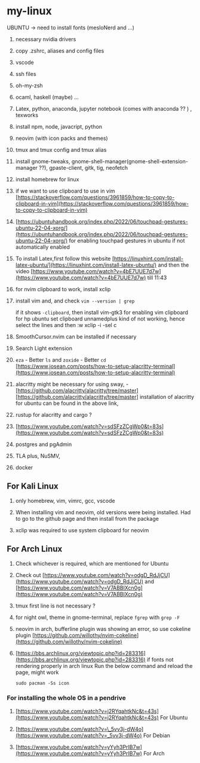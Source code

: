 # my-linux

UBUNTU -> need to install fonts (mesloNerd and ...)

1. necessary nvidia drivers

1. copy .zshrc, aliases and config files

1. vscode

1. ssh files

1. oh-my-zsh

1. ocaml, haskell (maybe) ...

1. Latex, python, anaconda, jupyter notebook (comes with anaconda ?? ) , texworks

1. install npm, node, javacript, python

1. neovim (with icon packs and themes)

1. tmux and tmux config and tmux alias

1. install gnome-tweaks, gnome-shell-manager(gnome-shell-extension-manager ??), gpaste-client, gitk, tig, neofetch

1. install homebrew for linux

1. if we want to use clipboard to use in vim [https://stackoverflow.com/questions/3961859/how-to-copy-to-clipboard-in-vim](https://stackoverflow.com/questions/3961859/how-to-copy-to-clipboard-in-vim)

1. [https://ubuntuhandbook.org/index.php/2022/06/touchpad-gestures-ubuntu-22-04-xorg/](https://ubuntuhandbook.org/index.php/2022/06/touchpad-gestures-ubuntu-22-04-xorg/) for
   enabling touchpad gestures in ubuntu if not automatically enabled

1. To install Latex,first follow this website [https://linuxhint.com/install-latex-ubuntu/](https://linuxhint.com/install-latex-ubuntu/) and then
   the video [https://www.youtube.com/watch?v=4bE7UUE7d7w](https://www.youtube.com/watch?v=4bE7UUE7d7w) till 11:43

1. for nvim clipboard to work, install xclip

1. install vim and, and check
   `vim --version | grep`

   if it shows `-clipboard`, then install
   vim-gtk3 for enabling vim clipboard
   for hp ubuntu set clipboard unnamedplus kind of not working, hence select the lines and then :w xclip -i -sel c

1. SmoothCursor.nvim can be installed if necessary

1. Search Light extension

1. `eza` - Better `ls` and `zoxide` - Better `cd`
   [https://www.josean.com/posts/how-to-setup-alacritty-terminal](https://www.josean.com/posts/how-to-setup-alacritty-terminal)

1. alacritty might be necessary for using sway, - [https://github.com/alacritty/alacritty/tree/master][https://github.com/alacritty/alacritty/tree/master]
   installation of alacritty for ubuntu can be found in the above link,

1. rustup for alacritty and cargo ?

1. [https://www.youtube.com/watch?v=sdSFzZCgWp0&t=83s](https://www.youtube.com/watch?v=sdSFzZCgWp0&t=83s)

1. postgres and pgAdmin

1. TLA plus, NuSMV,

1. docker

## For Kali Linux

1. only homebrew, vim, vimrc, gcc, vscode

1. When installing vim and neovim, old versions were being installed. Had to go to the github page and then install from the package

1. xclip was required to use system clipboard for neovim

## For Arch Linux

1. Check whichever is required, which are mentioned for Ubuntu

1. Check out [https://www.youtube.com/watch?v=odgD_RdJjCU](https://www.youtube.com/watch?v=odgD_RdJjCU) and
   [https://www.youtube.com/watch?v=V7ABBlXcn0g](https://www.youtube.com/watch?v=V7ABBlXcn0g)

1. tmux first line is not necessary ?

1. for night owl, theme in gnome-terminal, replace `fgrep` with `grep -F`

1. neovim in arch, bufferline plugin was showing an error, so use cokeline plugin [https://github.com/willothy/nvim-cokeline](https://github.com/willothy/nvim-cokeline)

1. [https://bbs.archlinux.org/viewtopic.php?id=283316](https://bbs.archlinux.org/viewtopic.php?id=283316) if fonts not rendering properly in arch linux
   Run the below command and reload the page, might work
   ```
   sudo pacman -Ss icon
   ```

### For installing the whole OS in a pendrive

1. [https://www.youtube.com/watch?v=j2RYqahtkNc&t=43s](https://www.youtube.com/watch?v=j2RYqahtkNc&t=43s) For Ubuntu

1. [https://www.youtube.com/watch?v=\_5vv3j-dW4o](https://www.youtube.com/watch?v=_5vv3j-dW4o) For Debian

1. [https://www.youtube.com/watch?v=yYyh3PrIB7w](https://www.youtube.com/watch?v=yYyh3PrIB7w) For Arch
